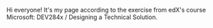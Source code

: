 Hi everyone! It's my page according to the exercise from edX's course Microsoft: DEV284x / Designing a Technical Solution. 